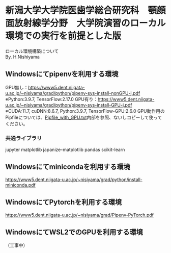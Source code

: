 # 新潟大学大学院医歯学総合研究科　顎顔面放射線学分野　大学院演習のローカル環境での実行を前提とした版
ローカル環境構築について<br>
By. H.Nishiyama

## Windowsにてpipenvを利用する環境
GPU無し：https://www5.dent.niigata-u.ac.jp/~nisiyama/grad/python/pipenv-sys-install-nonGPU-j.pdf<br>
※Python:3.9.7, TensorFlow:2.17.0
GPU有り：https://www5.dent.niigata-u.ac.jp/~nisiyama/grad/python/pipenv-sys-install-GPU-j.pdf<br>
※CUDA:11.7, cuDNN:8.6.7, Python:3.9.7, TensorFlow-GPU:2.6.0
GPU動作用のPipfileについては、<a href="https://github.com/aujinen/AI-yodosha/blob/main/Pipfile_with_GPU.txt">Pipfile_with_GPU.txt<a>内部を参照、ないしコピーして使ってください。<br>

### 共通ライブラリ
jupyter
matplotlib
japanize-matplotlib
pandas
scikit-learn


## Windowsにてminicondaを利用する環境
https://www5.dent.niigata-u.ac.jp/~nisiyama/grad/python/install-miniconda.pdf

## WindowsにてPytorchを利用する環境
https://www5.dent.niigata-u.ac.jp/~nisiyama/grad/Pipenv-PyTorch.pdf

## WindowsにてWSL2でのGPUを利用する環境
（工事中）
